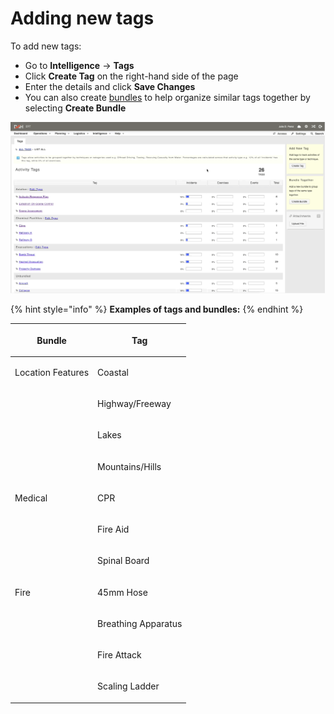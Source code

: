 # Adding new tags

To add new tags:

* Go to **Intelligence** -> **Tags**
* Click **Create Tag** on the right-hand side of the page
* Enter the details and click **Save Changes**
* You can also create [bundles](../bundles/) to help organize similar tags together by selecting **Create Bundle**

![](<../../.gitbook/assets/adding new tags.gif>)

{% hint style="info" %}
**Examples of tags and bundles:**
{% endhint %}

| <p> <strong>Bundle</strong><br></p> | <p> <strong>Tag</strong><br></p> |
| ----------------------------------- | -------------------------------- |
| <p> Location Features<br></p>       | <p> Coastal<br></p>              |
|                                     | <p> Highway/Freeway<br></p>      |
|                                     | <p> Lakes<br></p>                |
|                                     | <p> Mountains/Hills<br></p>      |
| <p> Medical<br></p>                 | <p> CPR<br></p>                  |
|                                     | <p> Fire Aid<br></p>             |
|                                     | <p> Spinal Board<br></p>         |
| <p> Fire<br></p>                    | <p> 45mm Hose<br></p>            |
|                                     | <p> Breathing Apparatus<br></p>  |
|                                     | <p> Fire Attack<br></p>          |
|                                     | <p> Scaling Ladder<br></p>       |
